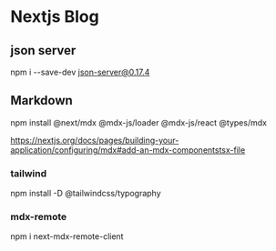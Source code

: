 # Nextjs Blog

## json server

npm i --save-dev json-server@0.17.4

## Markdown

npm install @next/mdx @mdx-js/loader @mdx-js/react @types/mdx

https://nextjs.org/docs/pages/building-your-application/configuring/mdx#add-an-mdx-componentstsx-file

### tailwind

npm install -D @tailwindcss/typography

### mdx-remote

npm i next-mdx-remote-client

